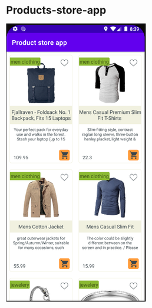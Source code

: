 # Products-store-app
![Image alt](https://github.com/Danila-software-engineer/Products-store-app/blob/master/%D0%A1%D0%BD%D0%B8%D0%BC%D0%BE%D0%BA%20%D1%8D%D0%BA%D1%80%D0%B0%D0%BD%D0%B0%202021-02-02%20004230.png)

